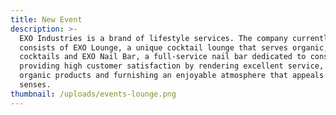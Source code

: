 ```yaml
---
title: New Event
description: >-
  EXO Industries is a brand of lifestyle services. The company currently
  consists of EXO Lounge, a unique cocktail lounge that serves organic, healthy
  cocktails and EXO Nail Bar, a full-service nail bar dedicated to consistently
  providing high customer satisfaction by rendering excellent service, quality
  organic products and furnishing an enjoyable atmosphere that appeals to the
  senses.
thumbnail: /uploads/events-lounge.png
---
```

